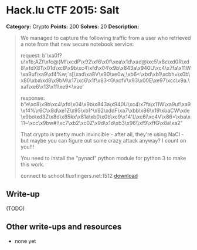 # Hack.lu CTF 2015: Salt

**Category:** Crypto
**Points:** 200
**Solves:** 20
**Description:**

> We managed to capture the following traffic from a user who retrieved a note from that new secure notebook service:
> 
> request: b'\xa0f?u\xfb;AZf\xfc@{M!\xcdP\x92\xf6\x0f\xea\x1d\xad@\xc5\x8c\xd0R\xd8\xfdX81\x01d\xc8\x9b\xc4\xfd\x04\x9b\x843a\x940U\xc4\x7fa\x11W\xa9uf\xa9\xf4%w;`s[\xad\xa8V\x90\xe0w,\xb6<\xbd\xb1\xcbh=\x0b\x80\xba\xd8\x9bM\x17\xc6\x1f\x83<G\xcfV\x93\x00E\xe97\xcc\x9a.\xa1\xe6\x13\x11\xe9<\xae'
> 
> response: b"e\xc8\x9b\xc4\xfd\x04\x9b\x843a\x940U\xc4\x7fa\x11W\xa9uf\xa9\xf4%\r6C\x8d\xe1Z\x95\xb1^\x92\xddF\xa7\xbb\x86\x19\xbaCW\xde\x9bo\xd3Z\x8d\x85kx\x81a\xb0\x0b\xc9\x14'L\xc6i\xc4V\x86=\xba\x11~\xcc\x9bw#i\xc7\xb2\xc0Z\x9d\x1d\xb3\x96\\\xf9\xffG\x8a\xa2"
> 
> That crypto is pretty much invincible - after all, they're using NaCl - but maybe you can figure out some crazy attack anyway? I count on you!!!
> 
> You need to install the "pynacl" python module for python 3 to make this work.
> 
> connect to school.fluxfingers.net:1512
> [download](salt_public_a2b3540e79e8628946ab873ffbeacc29.tar.gz)


## Write-up

(TODO)

## Other write-ups and resources

* none yet
